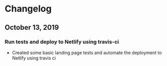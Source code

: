 # Changelog

## October 13, 2019

### Run tests and deploy to Netlify using travis-ci

- Created some basic landing page tests and automate the deployment
to Netlify using travis ci 